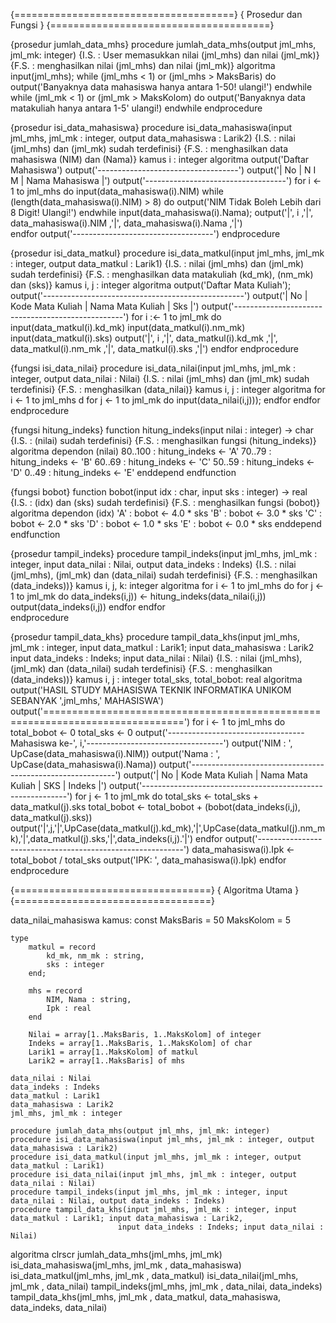 {======================================}
{         Prosedur dan Fungsi          }
{======================================}

{prosedur jumlah_data_mhs}
    procedure jumlah_data_mhs(output jml_mhs, jml_mk: integer)
    {I.S. : User memasukkan nilai (jml_mhs) dan nilai (jml_mk)}
    {F.S. : menghasilkan nilai (jml_mhs) dan nilai (jml_mk)}
    algoritma
        input(jml_mhs); 
        while (jml_mhs < 1) or (jml_mhs > MaksBaris) do
            output('Banyaknya data mahasiswa hanya antara 1-50! ulangi!')
        endwhile
        while (jml_mk < 1) or (jml_mk > MaksKolom) do 
            output('Banyaknya data matakuliah hanya antara 1-5' ulangi!)
        endwhile
    endprocedure

{prosedur isi_data_mahasiswa}
    procedure isi_data_mahasiswa(input jml_mhs, jml_mk : integer, output data_mahasiswa : Larik2)
    {I.S. : nilai (jml_mhs) dan (jml_mk) sudah terdefinisi}
    {F.S. : menghasilkan data mahasiswa (NIM) dan (Nama)}
    kamus
        i : integer
    algoritma
        output('Daftar Mahasiswa')
        output('-----------------------------------')
        output('| No |   N I M   | Nama Mahasiswa |')
        output('-----------------------------------')
        for i <- 1 to jml_mhs do
            input(data_mahasiswa(i).NIM)
            while (length(data_mahasiswa(i).NIM) > 8) do
                output('NIM Tidak Boleh Lebih dari 8 Digit! Ulangi!')
            endwhile
            input(data_mahasiswa(i).Nama);
            output('|', i ,'|', data_mahasiswa(i).NIM ,'|', data_mahasiswa(i).Nama ,'|')     
        endfor
        output('-----------------------------------')
    endprocedure

{prosedur isi_data_matkul}
    procedure isi_data_matkul(input jml_mhs, jml_mk : integer, output data_matkul : Larik1)
    {I.S. : nilai (jml_mhs) dan (jml_mk) sudah terdefinisi}
    {F.S. : menghasilkan data matakuliah (kd_mk), (nm_mk) dan (sks)}
    kamus
        i, j : integer
    algoritma
        output('Daftar Mata Kuliah');
        output('--------------------------------------------------')
        output('| No | Kode Mata Kuliah | Nama Mata Kuliah | Sks |')
        output('--------------------------------------------------')
        for i :<- 1 to jml_mk do
            input(data_matkul(i).kd_mk)
            input(data_matkul(i).nm_mk)
            input(data_matkul(i).sks)
            output('|', i ,'|', data_matkul(i).kd_mk ,'|', data_matkul(i).nm_mk ,'|', data_matkul(i).sks ,'|')
        endfor
    endprocedure

{fungsi isi_data_nilai}
    procedure isi_data_nilai(input jml_mhs, jml_mk : integer, output data_nilai : Nilai)
    {I.S. : nilai (jml_mhs) dan (jml_mk) sudah terdefinisi}
    {F.S. : menghasilkan (data_nilai)}
    kamus
        i, j : integer
    algoritma
        for i <- 1 to jml_mhs d
            for j <- 1 to jml_mk do
                input(data_nilai(i,j)));
            endfor
        endfor          
    endprocedure

{fungsi hitung_indeks}
    function hitung_indeks(input nilai : integer) -> char
    {I.S. : (nilai) sudah terdefinisi}
    {F.S. : menghasilkan fungsi (hitung_indeks)}
    algoritma
        dependon (nilai)
            80..100 : hitung_indeks <- 'A'
            70..79  : hitung_indeks <- 'B'
            60..69  : hitung_indeks <- 'C'
            50..59  : hitung_indeks <- 'D'
            0..49   : hitung_indeks <- 'E'
        enddepend
    endfunction

{fungsi bobot}
    function bobot(input idx : char, input sks : integer) -> real
    {I.S. : (idx) dan (sks) sudah terdefinisi}
    {F.S. : menghasilkan fungsi (bobot)}
    algoritma
        dependon (idx)
            'A' : bobot <- 4.0 * sks
            'B' : bobot <- 3.0 * sks
            'C' : bobot <- 2.0 * sks
            'D' : bobot <- 1.0 * sks
            'E' : bobot <- 0.0 * sks
        enddepend
    endfunction

{prosedur tampil_indeks}
    procedure tampil_indeks(input jml_mhs, jml_mk : integer, input data_nilai : Nilai, output data_indeks : Indeks)
    {I.S. : nilai (jml_mhs), (jml_mk) dan (data_nilai) sudah terdefinisi}
    {F.S. : menghasilkan (data_indeks))}
    kamus
        i, j, k: integer
    algoritma
        for i <- 1 to jml_mhs do
            for j <- 1 to jml_mk do
                data_indeks(i,j)) <- hitung_indeks(data_nilai(i,j))
                output(data_indeks(i,j))
            endfor
        endfor   
    endprocedure

{prosedur tampil_data_khs}
    procedure tampil_data_khs(input jml_mhs, jml_mk : integer, input data_matkul : Larik1; input data_mahasiswa : Larik2 
                            input data_indeks : Indeks; input data_nilai : Nilai)
    {I.S. : nilai (jml_mhs), (jml_mk) dan (data_nilai) sudah terdefinisi}
    {F.S. : menghasilkan (data_indeks))}
    kamus
        i, j : integer 
        total_sks, total_bobot: real
    algoritma
        output('HASIL STUDY MAHASISWA TEKNIK INFORMATIKA UNIKOM SEBANYAK ',jml_mhs,' MAHASISWA')
        output('==============================================================================')
        for i <- 1 to jml_mhs do
            total_bobot <- 0
            total_sks <- 0
            output('----------------------------------Mahasiswa ke-', i,'----------------------------------')
            output('NIM   : ', UpCase(data_mahasiswa(i).NIM))
            output('Nama  : ', UpCase(data_mahasiswa(i).Nama))
            output('-----------------------------------------------------------')
            output('| No | Kode Mata Kuliah | Nama Mata Kuliah | SKS | Indeks |')
            output('-----------------------------------------------------------')
            for j <- 1 to jml_mk do 
                total_sks <- total_sks + data_matkul(j).sks
                total_bobot <- total_bobot + (bobot(data_indeks(i,j), data_matkul(j).sks))
                output('|',j,'|',UpCase(data_matkul(j).kd_mk),'|',UpCase(data_matkul(j).nm_mk),'|',data_matkul(j).sks,'|',data_indeks(i,j).'|')
            endfor
            output('-----------------------------------------------------------')
            data_mahasiswa(i).Ipk <- total_bobot / total_sks
            output('IPK: ', data_mahasiswa(i).Ipk)
        endfor       
    endprocedure


{==================================}
{         Algoritma Utama          }
{==================================}

data_nilai_mahasiswa
kamus:
    const
        MaksBaris = 50
        MaksKolom = 5

    type
        matkul = record
            kd_mk, nm_mk : string,
            sks : integer  
        end;

        mhs = record
            NIM, Nama : string,
            Ipk : real
        end

        Nilai = array[1..MaksBaris, 1..MaksKolom] of integer
        Indeks = array[1..MaksBaris, 1..MaksKolom] of char
        Larik1 = array[1..MaksKolom] of matkul
        Larik2 = array[1..MaksBaris] of mhs
 
    data_nilai : Nilai
    data_indeks : Indeks
    data_matkul : Larik1
    data_mahasiswa : Larik2
    jml_mhs, jml_mk : integer

    procedure jumlah_data_mhs(output jml_mhs, jml_mk: integer)
    procedure isi_data_mahasiswa(input jml_mhs, jml_mk : integer, output data_mahasiswa : Larik2)
    procedure isi_data_matkul(input jml_mhs, jml_mk : integer, output data_matkul : Larik1)
    procedure isi_data_nilai(input jml_mhs, jml_mk : integer, output data_nilai : Nilai)
    procedure tampil_indeks(input jml_mhs, jml_mk : integer, input data_nilai : Nilai, output data_indeks : Indeks)
    procedure tampil_data_khs(input jml_mhs, jml_mk : integer, input data_matkul : Larik1; input data_mahasiswa : Larik2,
                            input data_indeks : Indeks; input data_nilai : Nilai)

algoritma
    clrscr
    jumlah_data_mhs(jml_mhs, jml_mk)
    isi_data_mahasiswa(jml_mhs, jml_mk , data_mahasiswa)
    isi_data_matkul(jml_mhs, jml_mk , data_matkul)
    isi_data_nilai(jml_mhs, jml_mk , data_nilai)
    tampil_indeks(jml_mhs, jml_mk , data_nilai, data_indeks)
    tampil_data_khs(jml_mhs, jml_mk , data_matkul, data_mahasiswa, data_indeks, data_nilai)